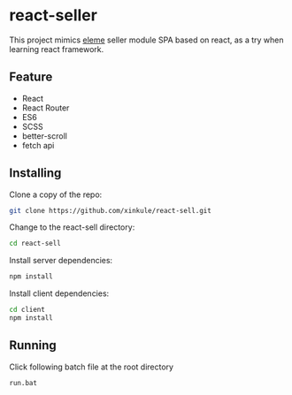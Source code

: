 # react-seller

This project mimics [eleme](https://h5.ele.me/msite/) seller module SPA based on react, as a try when learning react framework.

## Feature

- React
- React Router
- ES6
- SCSS
- better-scroll
- fetch api

## Installing

Clone a copy of the repo:

```bash
git clone https://github.com/xinkule/react-sell.git
```

Change to the react-sell directory:

```bash
cd react-sell
```

Install server dependencies:

```bash
npm install
```

Install client dependencies:

```bash
cd client
npm install
```

## Running

Click following batch file at the root directory
```bash
run.bat
```
